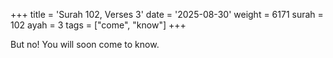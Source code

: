 +++
title = 'Surah 102, Verses 3'
date = '2025-08-30'
weight = 6171
surah = 102
ayah = 3
tags = ["come", "know"]
+++

But no! You will soon come to know.
